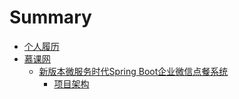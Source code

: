 # Summary

* [个人履历](README.md)
* [慕课网]()
  * [新版本微服务时代Spring Boot企业微信点餐系统](imooc/0-spring-boot-wechat/README.md)
    * [项目架构](imooc/0-spring-boot-wechat/0-architecture/README.md)
